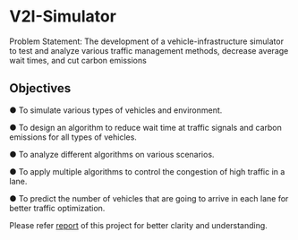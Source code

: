 # V2I-Simulator

Problem Statement:
The development of a vehicle-infrastructure simulator to test and analyze various
traffic management methods, decrease average wait times, and cut carbon
emissions

## Objectives

● To simulate various types of vehicles and environment.

● To design an algorithm to reduce wait time at traffic signals and carbon emissions
for all types of vehicles.

● To analyze different algorithms on various scenarios.

● To apply multiple algorithms to control the congestion of high traffic in a lane.

● To predict the number of vehicles that are going to arrive in each lane for better
traffic optimization.

Please refer [report](https://github.com/anandsagar00/V2I-Simulator/blob/main/Project%20Report.pdf) of this project for better clarity and understanding.


